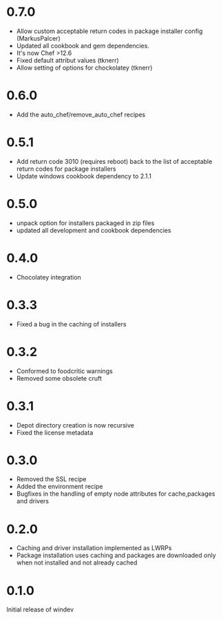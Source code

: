 # 0.7.0
 * Allow custom acceptable return codes in package installer config (MarkusPalcer)
 * Updated all cookbook and gem dependencies.
 * It's now Chef >12.6
 * Fixed default attribut values (tknerr)
 * Allow setting of options for chockolatey (tknerr)

# 0.6.0
 * Add the auto_chef/remove_auto_chef recipes
# 0.5.1
 * Add return code 3010 (requires reboot) back to the list of acceptable return codes for package installers
 * Update windows cookbook dependency to 2.1.1
# 0.5.0
 * unpack option for installers packaged in zip files
 * updated all development and cookbook dependencies

# 0.4.0
 * Chocolatey integration

# 0.3.3
 * Fixed a bug in the caching of installers
# 0.3.2
 * Conformed to foodcritic warnings
 * Removed some obsolete cruft
# 0.3.1
 * Depot directory creation is now recursive
 * Fixed the license metadata
# 0.3.0
 * Removed the SSL recipe
 * Added the environment recipe
 * Bugfixes in the handling of empty node attributes for cache,packages and drivers

#  0.2.0
 * Caching and driver installation implemented as LWRPs
 * Package installation uses caching and packages are downloaded only when not installed and not already cached

#  0.1.0
Initial release of windev
